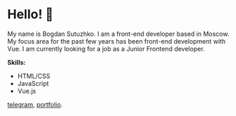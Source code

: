 # Hello! 👋

My name is Bogdan Sutuzhko. I am a front-end developer based in Moscow. My focus area for the past few years has been front-end development with Vue. I am currently looking for a job as a Junior Frontend developer.

**Skills:**
* HTML/CSS
* JavaScript
* Vue.js

[telegram](https://t.me/julfy_bs), [portfolio](https://julfy-bs.github.io/portfolio/).
<!--
**julfy-bs/julfy-bs** is a ✨ _special_ ✨ repository because its `README.md` (this file) appears on your GitHub profile.

Here are some ideas to get you started:

- 🔭 I’m currently working on ...
- 🌱 I’m currently learning ...
- 👯 I’m looking to collaborate on ...
- 🤔 I’m looking for help with ...
- 💬 Ask me about ...
- 📫 How to reach me: ...
- 😄 Pronouns: ...
- ⚡ Fun fact: ...
-->
